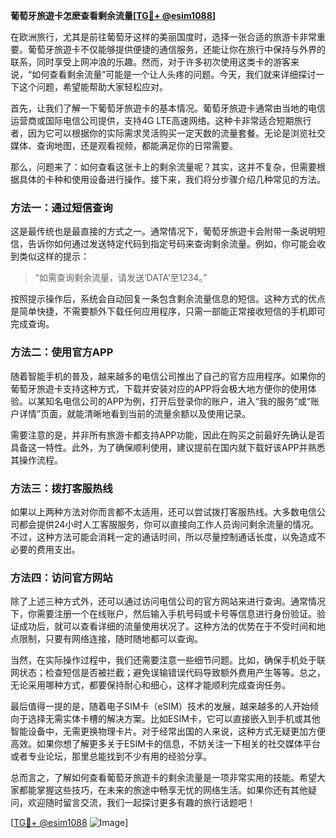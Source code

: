 **葡萄牙旅遊卡怎麽查看剩余流量[[TG💪+ @esim1088](https://t.me/s/esim1088)]**

在欧洲旅行，尤其是前往葡萄牙这样的美丽国度时，选择一张合适的旅游卡非常重要。葡萄牙旅遊卡不仅能够提供便捷的通信服务，还能让你在旅行中保持与外界的联系，同时享受上网冲浪的乐趣。然而，对于许多初次使用这类卡的游客来说，“如何查看剩余流量”可能是一个让人头疼的问题。今天，我们就来详细探讨一下这个问题，希望能帮助大家轻松应对。

首先，让我们了解一下葡萄牙旅遊卡的基本情况。葡萄牙旅遊卡通常由当地的电信运营商或国际电信公司提供，支持4G LTE高速网络。这种卡非常适合短期旅行者，因为它可以根据你的实际需求灵活购买一定天数的流量套餐。无论是浏览社交媒体、查询地图，还是观看视频，都能满足你的日常需要。

那么，问题来了：如何查看这张卡上的剩余流量呢？其实，这并不复杂，但需要根据具体的卡种和使用设备进行操作。接下来，我们将分步骤介绍几种常见的方法。

### 方法一：通过短信查询

这是最传统也是最直接的方式之一。通常情况下，葡萄牙旅遊卡会附带一条说明短信，告诉你如何通过发送特定代码到指定号码来查询剩余流量。例如，你可能会收到类似这样的提示：

> “如需查询剩余流量，请发送‘DATA’至1234。”

按照提示操作后，系统会自动回复一条包含剩余流量信息的短信。这种方式的优点是简单快捷，不需要额外下载任何应用程序，只需一部能正常接收短信的手机即可完成查询。

### 方法二：使用官方APP

随着智能手机的普及，越来越多的电信公司推出了自己的官方应用程序。如果你的葡萄牙旅遊卡支持这种方式，下载并安装对应的APP将会极大地方便你的使用体验。以某知名电信公司的APP为例，打开后登录你的账户，进入“我的服务”或“账户详情”页面，就能清晰地看到当前的流量余额以及使用记录。

需要注意的是，并非所有旅游卡都支持APP功能，因此在购买之前最好先确认是否具备这一特性。此外，为了确保顺利使用，建议提前在国内就下载好该APP并熟悉其操作流程。

### 方法三：拨打客服热线

如果以上两种方法对你而言都不太适用，还可以尝试拨打客服热线。大多数电信公司都会提供24小时人工客服服务，你可以直接向工作人员询问剩余流量的情况。不过，这种方法可能会消耗一定的通话时间，所以尽量控制通话长度，以免造成不必要的费用支出。

### 方法四：访问官方网站

除了上述三种方式外，还可以通过访问电信公司的官方网站来进行查询。通常情况下，你需要注册一个在线账户，然后输入手机号码或卡号等信息进行身份验证。验证成功后，就可以查看详细的流量使用状况了。这种方法的优势在于不受时间和地点限制，只要有网络连接，随时随地都可以查询。

当然，在实际操作过程中，我们还需要注意一些细节问题。比如，确保手机处于联网状态；检查短信是否被拦截；避免误输错误代码导致额外费用产生等等。总之，无论采用哪种方式，都要保持耐心和细心，这样才能顺利完成查询任务。

最后值得一提的是，随着电子SIM卡（eSIM）技术的发展，越来越多的人开始倾向于选择无需实体卡槽的解决方案。比如ESIM卡，它可以直接嵌入到手机或其他智能设备中，无需更换物理卡片。对于经常出国的人来说，这种方式无疑更加方便高效。如果你想了解更多关于ESIM卡的信息，不妨关注一下相关的社交媒体平台或者专业论坛，那里总能找到不少有用的经验分享。

总而言之，了解如何查看葡萄牙旅遊卡的剩余流量是一项非常实用的技能。希望大家都能掌握这些技巧，在未来的旅途中畅享无忧的网络生活。如果你还有其他疑问，欢迎随时留言交流，我们一起探讨更多有趣的旅行话题吧！

[[TG💪+ @esim1088](https://t.me/s/esim1088) ![Image](https://i.postimg.cc/4NQfJmqS/Snipaste-2025-05-13-00-14-12.png)]